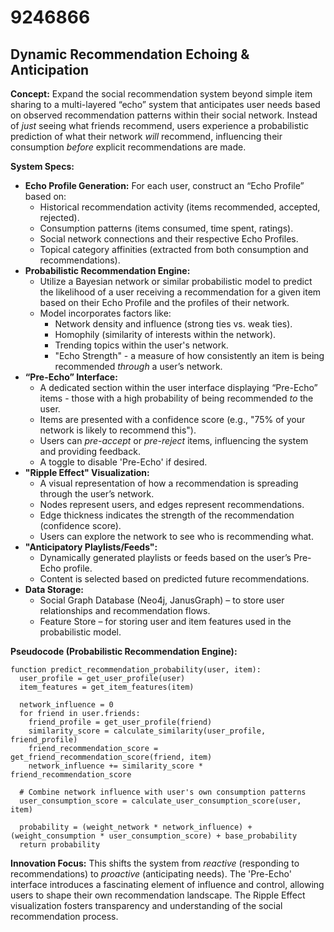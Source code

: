 # 9246866

## Dynamic Recommendation Echoing & Anticipation

**Concept:** Expand the social recommendation system beyond simple item sharing to a multi-layered “echo” system that anticipates user needs based on observed recommendation patterns within their social network. Instead of *just* seeing what friends recommend, users experience a probabilistic prediction of what their network *will* recommend, influencing their consumption *before* explicit recommendations are made.

**System Specs:**

*   **Echo Profile Generation:** For each user, construct an “Echo Profile” based on:
    *   Historical recommendation activity (items recommended, accepted, rejected).
    *   Consumption patterns (items consumed, time spent, ratings).
    *   Social network connections and their respective Echo Profiles.
    *   Topical category affinities (extracted from both consumption and recommendations).
*   **Probabilistic Recommendation Engine:**
    *   Utilize a Bayesian network or similar probabilistic model to predict the likelihood of a user receiving a recommendation for a given item based on their Echo Profile and the profiles of their network.
    *   Model incorporates factors like:
        *   Network density and influence (strong ties vs. weak ties).
        *   Homophily (similarity of interests within the network).
        *   Trending topics within the user's network.
        *   "Echo Strength" - a measure of how consistently an item is being recommended *through* a user’s network.
*   **“Pre-Echo” Interface:**
    *   A dedicated section within the user interface displaying “Pre-Echo” items - those with a high probability of being recommended *to* the user.
    *   Items are presented with a confidence score (e.g., "75% of your network is likely to recommend this").
    *   Users can *pre-accept* or *pre-reject* items, influencing the system and providing feedback.
    *   A toggle to disable 'Pre-Echo' if desired.
*   **"Ripple Effect" Visualization:**
    *   A visual representation of how a recommendation is spreading through the user’s network.
    *   Nodes represent users, and edges represent recommendations.
    *   Edge thickness indicates the strength of the recommendation (confidence score).
    *   Users can explore the network to see who is recommending what.
*   **"Anticipatory Playlists/Feeds":**
    *   Dynamically generated playlists or feeds based on the user’s Pre-Echo profile.
    *   Content is selected based on predicted future recommendations.
*   **Data Storage:**
    *   Social Graph Database (Neo4j, JanusGraph) – to store user relationships and recommendation flows.
    *   Feature Store – for storing user and item features used in the probabilistic model.

**Pseudocode (Probabilistic Recommendation Engine):**

```
function predict_recommendation_probability(user, item):
  user_profile = get_user_profile(user)
  item_features = get_item_features(item)

  network_influence = 0
  for friend in user.friends:
    friend_profile = get_user_profile(friend)
    similarity_score = calculate_similarity(user_profile, friend_profile)
    friend_recommendation_score = get_friend_recommendation_score(friend, item)
    network_influence += similarity_score * friend_recommendation_score

  # Combine network influence with user's own consumption patterns
  user_consumption_score = calculate_user_consumption_score(user, item)

  probability = (weight_network * network_influence) + (weight_consumption * user_consumption_score) + base_probability
  return probability
```

**Innovation Focus:** This shifts the system from *reactive* (responding to recommendations) to *proactive* (anticipating needs). The 'Pre-Echo' interface introduces a fascinating element of influence and control, allowing users to shape their own recommendation landscape. The Ripple Effect visualization fosters transparency and understanding of the social recommendation process.
